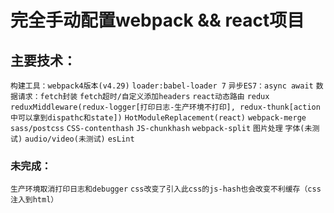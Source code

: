 # 完全手动配置webpack && react项目
## 主要技术：
```构建工具：webpack4版本(v4.29)```
```loader:babel-loader 7```
```异步ES7：async await```
```数据请求：fetch封装```
```fetch超时/自定义添加headers```
```react动态路由```
```redux```
```reduxMiddleware(redux-logger[打印日志-生产环境不打印], redux-thunk[action中可以拿到dispathc和state])```
```HotModuleReplacement(react)```
```webpack-merge```
```sass/postcss```
```CSS-contenthash```
```JS-chunkhash```
```webpack-split```
```图片处理```
```字体(未测试)```
```audio/video(未测试)```
```esLint```
### 未完成：
```生产环境取消打印日志和debugger```
```css改变了引入此css的js-hash也会改变不利缓存（css注入到html）```
